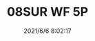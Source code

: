 ﻿---
layout: post 
title: 08SUR WF 5P
tags: SUR 008
categories: housing-terminal
overview: 
part_number: 0568-1
thumb_img: 
small_img: static/202106/568-20210606.jpg
date: 2021/6/6 8:02:17
---



